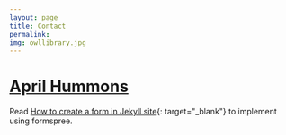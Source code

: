 ```yaml
---
layout: page
title: Contact
permalink: 
img: owllibrary.jpg
---
```



# [April Hummons](mailto:ahummons@depaul.edu)

Read [How to create a form in Jekyll site](http://blog.webjeda.com/jekyll-contact-form/){: target="_blank"} to implement using formspree.
